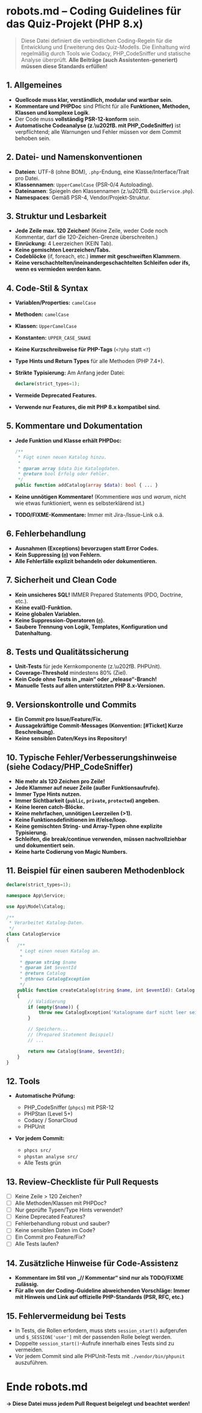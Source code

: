 # robots.md – Coding Guidelines für das Quiz-Projekt (PHP 8.x)

> Diese Datei definiert die verbindlichen Coding-Regeln für die Entwicklung und Erweiterung des Quiz-Modells.
> Die Einhaltung wird regelmäßig durch Tools wie Codacy, PHP_CodeSniffer und statische Analyse überprüft.
> **Alle Beiträge (auch Assistenten-generiert) müssen diese Standards erfüllen!**

## 1. **Allgemeines**

* **Quellcode muss klar, verständlich, modular und wartbar sein.**
* **Kommentare und PHPDoc** sind Pflicht für alle **Funktionen, Methoden, Klassen und komplexe Logik**.
* Der Code muss **vollständig PSR-12-konform** sein.
* **Automatische Codeanalyse (z.\u202fB. mit PHP_CodeSniffer)** ist verpflichtend; alle Warnungen und Fehler müssen vor dem Commit behoben sein.

## 2. **Datei- und Namenskonventionen**

* **Dateien**: UTF-8 (ohne BOM), `.php`-Endung, eine Klasse/Interface/Trait pro Datei.
* **Klassennamen**: `UpperCamelCase` (PSR-0/4 Autoloading).
* **Dateinamen**: Spiegeln den Klassennamen (z.\u202fB. `QuizService.php`).
* **Namespaces**: Gemäß PSR-4, Vendor/Projekt-Struktur.

## 3. **Struktur und Lesbarkeit**

* **Jede Zeile max. 120 Zeichen!**
  (Keine Zeile, weder Code noch Kommentar, darf die 120-Zeichen-Grenze überschreiten.)
* **Einrückung:** 4 Leerzeichen (KEIN Tab).
* **Keine gemischten Leerzeichen/Tabs.**
* **Codeblöcke** (if, foreach, etc.) **immer mit geschweiften Klammern**.
* **Keine verschachtelten/ineinandergeschachtelten Schleifen oder ifs, wenn es vermieden werden kann.**

## 4. **Code-Stil & Syntax**

* **Variablen/Properties:** `camelCase`
* **Methoden:** `camelCase`
* **Klassen:** `UpperCamelCase`
* **Konstanten:** `UPPER_CASE_SNAKE`
* **Keine Kurzschreibweise für PHP-Tags** (`<?php` statt `<?`)
* **Type Hints und Return Types** für alle Methoden (PHP 7.4+).
* **Strikte Typisierung:**
  Am Anfang jeder Datei:

  ```php
  declare(strict_types=1);
  ```
* **Vermeide Deprecated Features.**
* **Verwende nur Features, die mit PHP 8.x kompatibel sind.**

## 5. **Kommentare und Dokumentation**

* **Jede Funktion und Klasse erhält PHPDoc:**

  ```php
  /**
   * Fügt einen neuen Katalog hinzu.
   *
   * @param array $data Die Katalogdaten.
   * @return bool Erfolg oder Fehler.
   */
  public function addCatalog(array $data): bool { ... }
  ```
* **Keine unnötigen Kommentare!**
  (Kommentiere *was* und *warum*, nicht wie etwas funktioniert, wenn es selbsterklärend ist.)
* **TODO/FIXME-Kommentare:**
  Immer mit Jira-/Issue-Link o.ä.

## 6. **Fehlerbehandlung**

* **Ausnahmen (Exceptions) bevorzugen statt Error Codes.**
* **Kein Suppressing (`@`) von Fehlern.**
* **Alle Fehlerfälle explizit behandeln oder dokumentieren.**

## 7. **Sicherheit und Clean Code**

* **Kein unsicheres SQL!**
  IMMER Prepared Statements (PDO, Doctrine, etc.).
* **Keine eval()-Funktion.**
* **Keine globalen Variablen.**
* **Keine Suppression-Operatoren (`@`).**
* **Saubere Trennung von Logik, Templates, Konfiguration und Datenhaltung.**

## 8. **Tests und Qualitätssicherung**

* **Unit-Tests** für jede Kernkomponente (z.\u202fB. PHPUnit).
* **Coverage-Threshold** mindestens 80% (Ziel).
* **Kein Code ohne Tests in „main“ oder „release“-Branch!**
* **Manuelle Tests auf allen unterstützten PHP 8.x-Versionen.**

## 9. **Versionskontrolle und Commits**

* **Ein Commit pro Issue/Feature/Fix.**
* **Aussagekräftige Commit-Messages (Konvention: [#Ticket] Kurze Beschreibung).**
* **Keine sensiblen Daten/Keys ins Repository!**

## 10. **Typische Fehler/Verbesserungshinweise (siehe Codacy/PHP_CodeSniffer)**

* **Nie mehr als 120 Zeichen pro Zeile!**
* **Jede Klammer auf neuer Zeile (außer Funktionsaufrufe).**
* **Immer Type Hints nutzen.**
* **Immer Sichtbarkeit (`public`, `private`, `protected`) angeben.**
* **Keine leeren catch-Blöcke.**
* **Keine mehrfachen, unnötigen Leerzeilen (>1).**
* **Keine Funktionsdefinitionen im if/else/loop.**
* **Keine gemischten String- und Array-Typen ohne explizite Typisierung.**
* **Schleifen, die break/continue verwenden, müssen nachvollziehbar und dokumentiert sein.**
* **Keine harte Codierung von Magic Numbers.**

## 11. **Beispiel für einen sauberen Methodenblock**

```php
declare(strict_types=1);

namespace App\Service;

use App\Model\Catalog;

/**
 * Verarbeitet Katalog-Daten.
 */
class CatalogService
{
    /**
     * Legt einen neuen Katalog an.
     *
     * @param string $name
     * @param int $eventId
     * @return Catalog
     * @throws CatalogException
     */
    public function createCatalog(string $name, int $eventId): Catalog
    {
        // Validierung
        if (empty($name)) {
            throw new CatalogException('Katalogname darf nicht leer sein.');
        }

        // Speichern...
        // (Prepared Statement Beispiel)
        // ...

        return new Catalog($name, $eventId);
    }
}
```

## 12. **Tools**

* **Automatische Prüfung:**

  * PHP_CodeSniffer (`phpcs`) mit PSR-12
  * PHPStan (Level 5+)
  * Codacy / SonarCloud
  * PHPUnit

* **Vor jedem Commit:**

  * `phpcs src/`
  * `phpstan analyse src/`
  * Alle Tests grün

## 13. **Review-Checkliste für Pull Requests**

* [ ] Keine Zeile > 120 Zeichen?
* [ ] Alle Methoden/Klassen mit PHPDoc?
* [ ] Nur geprüfte Typen/Type Hints verwendet?
* [ ] Keine Deprecated Features?
* [ ] Fehlerbehandlung robust und sauber?
* [ ] Keine sensiblen Daten im Code?
* [ ] Ein Commit pro Feature/Fix?
* [ ] Alle Tests laufen?

## 14. **Zusätzliche Hinweise für Code-Assistenz**

* **Kommentare im Stil von „// Kommentar“ sind nur als TODO/FIXME zulässig.**
* **Für alle von der Coding-Guideline abweichenden Vorschläge:
  Immer mit Hinweis und Link auf offizielle PHP-Standards (PSR, RFC, etc.)**

## 15. **Fehlervermeidung bei Tests**

* In Tests, die Rollen erfordern, muss stets `session_start()` aufgerufen und
  `$_SESSION['user']` mit der passenden Rolle belegt werden.
* Doppelte `session_start()`-Aufrufe innerhalb eines Tests sind zu vermeiden.
* Vor jedem Commit sind alle PHPUnit-Tests mit `./vendor/bin/phpunit` auszuführen.

# Ende robots.md

**→ Diese Datei muss jedem Pull Request beigelegt und beachtet werden!**
